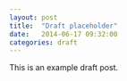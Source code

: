 ```yaml
---
layout: post
title:  "Draft placeholder"
date:   2014-06-17 09:32:00
categories: draft
---
```


This is an example draft post.
